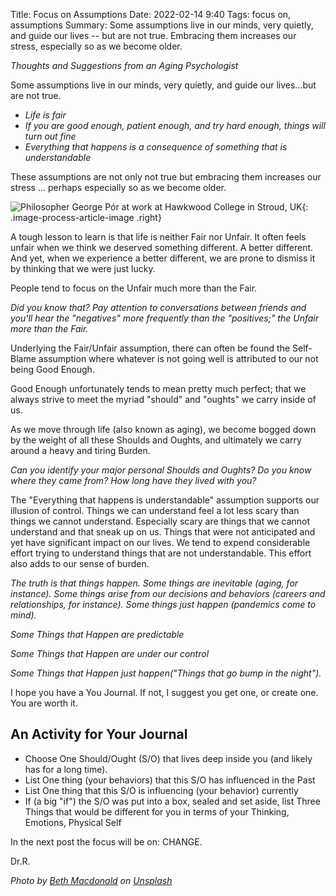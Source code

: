 Title: Focus on Assumptions
Date: 2022-02-14 9:40
Tags: focus on, assumptions
Summary: Some assumptions live in our minds, very quietly, and guide our lives -- but are not true. Embracing them increases our stress, especially so as we become older.

_Thoughts and Suggestions from an Aging Psychologist_

Some assumptions live in our minds, very quietly, and guide our lives...but are not true.

* _Life is fair_
* _If you are good enough, patient enough, and try hard enough, things will turn out fine_
* _Everything that happens is a consequence of something that is understandable_

These assumptions are not only not true but embracing them increases our stress ... perhaps especially so as we become older.

![Philosopher George Pór at work at Hawkwood College in Stroud, UK]({static}/images/beth-macdonald-V2edkaIdMP4-unsplash.jpg){: .image-process-article-image .right}

A tough lesson to learn is that life is neither Fair nor Unfair. It often feels unfair when we think we deserved something different. A better different. And yet, when we experience a better different, we are prone to dismiss it by thinking that we were just lucky.

People tend to focus on the Unfair much more than the Fair.

_Did you know that? Pay attention to conversations between friends and you'll hear the "negatives" more frequently than the "positives;" the Unfair more than the Fair._

Underlying the Fair/Unfair assumption, there can often be found the Self-Blame assumption where whatever is not going well is attributed to our not being Good Enough.

Good Enough unfortunately tends to mean pretty much perfect; that we always strive to meet the myriad "should" and "oughts" we carry inside of us.

As we move through life (also known as aging), we become bogged down by the weight of all these Shoulds and Oughts, and ultimately we carry around a heavy and tiring Burden.

_Can you identify your major personal Shoulds and Oughts? Do you know where they came from? How long have they lived with you?_

The "Everything that happens is understandable" assumption supports our illusion of control. Things we can understand feel a lot less scary than things we cannot understand. Especially scary are things that we cannot understand and that sneak up on us. Things that were not anticipated and yet have significant impact on our lives. We tend to expend considerable
effort trying to understand things that are not understandable. This effort also adds to our sense of burden.

_The truth is that things happen. Some things are inevitable (aging, for instance). Some things arise from our decisions and behaviors (careers and relationships, for instance). Some things just happen (pandemics come to mind)._

_Some Things that Happen are predictable_

_Some Things that Happen are under our control_

*Some Things that Happen just happen("Things that go bump in the
night").*

I hope you have a You Journal. If not, I suggest you get one, or create one. You are worth it.

## An Activity for Your Journal

* Choose One Should/Ought (S/O) that lives deep inside you (and likely has for a long time).
* List One thing (your behaviors) that this S/O has influenced in the Past
* List One thing that this S/O is influencing (your behavior) currently
* If (a big "if") the S/O was put into a box, sealed and set aside, list Three Things that would be different for you in terms of your Thinking, Emotions, Physical Self

In the next post the focus will be on: CHANGE.

Dr.R.

_Photo by [Beth Macdonald](https://unsplash.com/@elsbethcat) on [Unsplash](https://unsplash.com/)_
